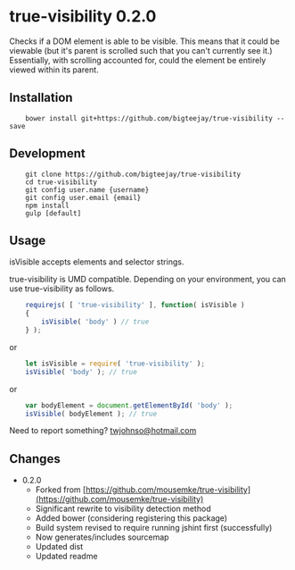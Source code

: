 true-visibility 0.2.0
=====================

Checks if a DOM element is able to be visible.  This means that it
could be viewable (but it's parent is scrolled such that you can't
currently see it.)  Essentially, with scrolling accounted for, could
the element be entirely viewed within its parent.


Installation
------------

```
    bower install git+https://github.com/bigteejay/true-visibility --save
```

Development
------------

```
    git clone https://github.com/bigteejay/true-visibility
    cd true-visibility
    git config user.name {username}
    git config user.email {email}
    npm install
    gulp [default]
```

Usage
-----

isVisible accepts elements and selector strings.

true-visibility is UMD compatible. Depending on your environment, you can use true-visibility as follows.

```js
    requirejs( [ 'true-visibility' ], function( isVisible )
    {
        isVisible( 'body' ) // true
    } );
```

or

```js
    let isVisible = require( 'true-visibility' );
    isVisible( 'body' ); // true
```

or

```js
    var bodyElement = document.getElementById( 'body' );
    isVisible( bodyElement ); // true
```



Need to report something? [twjohnso@hotmail.com](twjohnso@hotmail.com)


Changes
-------

+ 0.2.0
    + Forked from [https://github.com/mousemke/true-visibility](https://github.com/mousemke/true-visibility)
    + Significant rewrite to visibility detection method 
    + Added bower (considering registering this package)
    + Build system revised to require running jshint first (successfully)
    + Now generates/includes sourcemap
    + Updated dist
    + Updated readme
